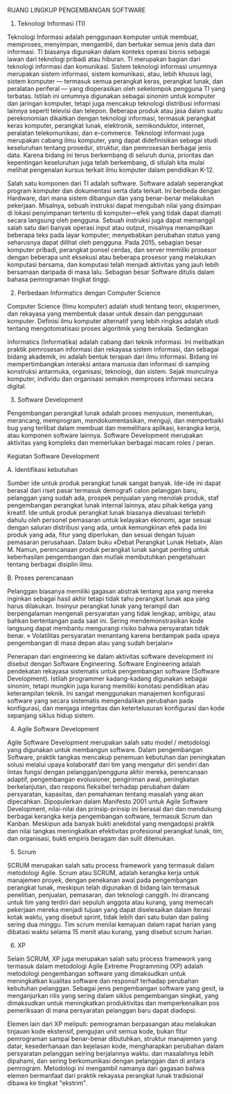 RUANG LINGKUP PENGEMBANGAN SOFTWARE


1. Teknologi Informasi (TI)

Teknologi Informasi adalah penggunaan komputer untuk membuat, memproses, menyimpan, mengambil, dan bertukar semua jenis data dan informasi.
TI biasanya digunakan dalam konteks operasi bisnis sebagai lawan dari teknologi pribadi atau hiburan. TI merupakan bagian dari teknologi informasi dan komunikasi. Sistem teknologi informasi umumnya merupakan sistem informasi, sistem komunikasi, atau, lebih khusus lagi, sistem komputer — termasuk semua perangkat keras, perangkat lunak, dan peralatan periferal — yang dioperasikan oleh sekelompok pengguna TI yang terbatas.
Istilah ini umumnya digunakan sebagai sinonim untuk komputer dan jaringan komputer, tetapi juga mencakup teknologi distribusi informasi lainnya seperti televisi dan telepon. Beberapa produk atau jasa dalam suatu perekonomian dikaitkan dengan teknologi informasi, termasuk perangkat keras komputer, perangkat lunak, elektronik, semikonduktor, internet, peralatan telekomunikasi, dan e-commerce.
Teknologi informasi juga merupakan cabang ilmu komputer, yang dapat didefinisikan sebagai studi keseluruhan tentang prosedur, struktur, dan pemrosesan berbagai jenis data. Karena bidang ini terus berkembang di seluruh dunia, prioritas dan kepentingan keseluruhan juga telah berkembang, di situlah kita mulai melihat pengenalan kursus terkait ilmu komputer dalam pendidikan K-12.

Salah satu komponen dari TI adalah software.
Software adalah seperangkat program komputer dan dokumentasi serta data terkait. Ini berbeda dengan Hardware, dari mana sistem dibangun dan yang benar-benar melakukan pekerjaan.
Misalnya, sebuah instruksi dapat mengubah nilai yang disimpan di lokasi penyimpanan tertentu di komputer—efek yang tidak dapat diamati secara langsung oleh pengguna. Sebuah instruksi juga dapat memanggil salah satu dari banyak operasi input atau output, misalnya menampilkan beberapa teks pada layar komputer; menyebabkan perubahan status yang seharusnya dapat dilihat oleh pengguna. Pada 2015, sebagian besar komputer pribadi, perangkat ponsel cerdas, dan server memiliki prosesor dengan beberapa unit eksekusi atau beberapa prosesor yang melakukan komputasi bersama, dan komputasi telah menjadi aktivitas yang jauh lebih bersamaan daripada di masa lalu.
Sebagian besar Software ditulis dalam bahasa pemrograman tingkat tinggi.


2. Perbedaan Informatics dengan Computer Science

Computer Science (Ilmu komputer) adalah studi tentang teori, eksperimen, dan rekayasa yang membentuk dasar untuk desain dan penggunaan komputer. Definisi ilmu komputer alternatif yang lebih ringkas adalah studi tentang mengotomatisasi proses algoritmik yang berskala. Sedangkan

Informatics (Informatika) adalah cabang dari teknik informasi. Ini melibatkan praktik pemrosesan informasi dan rekayasa sistem informasi, dan sebagai bidang akademik, ini adalah bentuk terapan dari ilmu informasi. Bidang ini mempertimbangkan interaksi antara manusia dan informasi di samping konstruksi antarmuka, organisasi, teknologi, dan sistem. Sejak munculnya komputer, individu dan organisasi semakin memproses informasi secara digital.


3. Software Development

Pengembangan perangkat lunak adalah proses menyusun, menentukan, merancang, memprogram, mendokumentasikan, menguji, dan memperbaiki bug yang terlibat dalam membuat dan memelihara aplikasi, kerangka kerja, atau komponen software lainnya. Software Development merupakan aktivitas yang kompleks dan memerlukan berbagai macam roles / peran.

Kegiatan Software Development

A. Identifikasi kebutuhan

Sumber ide untuk produk perangkat lunak sangat banyak. Ide-ide ini dapat berasal dari riset pasar termasuk demografi calon pelanggan baru, pelanggan yang sudah ada, prospek penjualan yang menolak produk, staf pengembangan perangkat lunak internal lainnya, atau pihak ketiga yang kreatif. Ide untuk produk perangkat lunak biasanya dievaluasi terlebih dahulu oleh personel pemasaran untuk kelayakan ekonomi, agar sesuai dengan saluran distribusi yang ada, untuk kemungkinan efek pada lini produk yang ada, fitur yang diperlukan, dan sesuai dengan tujuan pemasaran perusahaan. Dalam buku «Debat Perangkat Lunak Hebat», Alan M. Namun, perencanaan produk perangkat lunak sangat penting untuk keberhasilan pengembangan dan mutlak membutuhkan pengetahuan tentang berbagai disiplin ilmu.

B. Proses perencanaan

Pelanggan biasanya memiliki gagasan abstrak tentang apa yang mereka inginkan sebagai hasil akhir tetapi tidak tahu perangkat lunak apa yang harus dilakukan. Insinyur perangkat lunak yang terampil dan berpengalaman mengenali persyaratan yang tidak lengkap, ambigu, atau bahkan bertentangan pada saat ini. Sering mendemonstrasikan kode langsung dapat membantu mengurangi risiko bahwa persyaratan tidak benar. « Volatilitas persyaratan menantang karena berdampak pada upaya pengembangan di masa depan atau yang sudah berjalan»

Penerapan dari engineering ke dalam aktivitas software development ini disebut dengan Software Engineering.
Software Engineering adalah pendekatan rekayasa sistematis untuk pengembangan software (Software Development).
Istilah programmer kadang-kadang digunakan sebagai sinonim, tetapi mungkin juga kurang memiliki konotasi pendidikan atau keterampilan teknik.
Ini sangat menggunakan manajemen konfigurasi software yang secara sistematis mengendalikan perubahan pada konfigurasi, dan menjaga integritas dan ketertelusuran konfigurasi dan kode sepanjang siklus hidup sistem.


4. Agile Software Development

Agile Software Development merupakan salah satu model / metodologi yang digunakan untuk membangun software.
Dalam pengembangan Software, praktik tangkas mencakup penemuan kebutuhan dan peningkatan solusi melalui upaya kolaboratif dari tim yang mengatur diri sendiri dan lintas fungsi dengan pelanggan/pengguna akhir mereka, perencanaan adaptif, pengembangan evolusioner, pengiriman awal, peningkatan berkelanjutan, dan respons fleksibel terhadap perubahan dalam persyaratan, kapasitas, dan pemahaman tentang masalah yang akan dipecahkan.
Dipopulerkan dalam Manifesto 2001 untuk Agile Software Development, nilai-nilai dan prinsip-prinsip ini berasal dari dan mendukung berbagai kerangka kerja pengembangan software, termasuk Scrum dan Kanban.
Meskipun ada banyak bukti anekdotal yang mengadopsi praktik dan nilai tangkas meningkatkan efektivitas profesional perangkat lunak, tim, dan organisasi, bukti empiris beragam dan sulit ditemukan.

5. Scrum

SCRUM merupakan salah satu process framework yang termasuk dalam metodologi Agile.
Scrum atau SCRUM, adalah kerangka kerja untuk manajemen proyek, dengan penekanan awal pada pengembangan perangkat lunak, meskipun telah digunakan di bidang lain termasuk penelitian, penjualan, pemasaran, dan teknologi canggih. Ini dirancang untuk tim yang terdiri dari sepuluh anggota atau kurang, yang memecah pekerjaan mereka menjadi tujuan yang dapat diselesaikan dalam iterasi kotak waktu, yang disebut sprint, tidak lebih dari satu bulan dan paling sering dua minggu. Tim scrum menilai kemajuan dalam rapat harian yang dibatasi waktu selama 15 menit atau kurang, yang disebut scrum harian.


6. XP 

Selain SCRUM, XP juga merupakan salah satu process framework yang termasuk dalam metodologi Agile
Extreme Programming (XP) adalah metodologi pengembangan software yang dimaksudkan untuk meningkatkan kualitas software dan responsif terhadap perubahan kebutuhan pelanggan. Sebagai jenis pengembangan software yang gesit, ia menganjurkan rilis yang sering dalam siklus pengembangan singkat, yang dimaksudkan untuk meningkatkan produktivitas dan memperkenalkan pos pemeriksaan di mana persyaratan pelanggan baru dapat diadopsi.

Elemen lain dari XP meliputi: pemrograman berpasangan atau melakukan tinjauan kode ekstensif, pengujian unit semua kode, bukan fitur pemrograman sampai benar-benar dibutuhkan, struktur manajemen yang datar, kesederhanaan dan kejelasan kode, mengharapkan perubahan dalam persyaratan pelanggan seiring berjalannya waktu. dan masalahnya lebih dipahami, dan sering berkomunikasi dengan pelanggan dan di antara pemrogram. Metodologi ini mengambil namanya dari gagasan bahwa elemen bermanfaat dari praktik rekayasa perangkat lunak tradisional dibawa ke tingkat "ekstrim".
